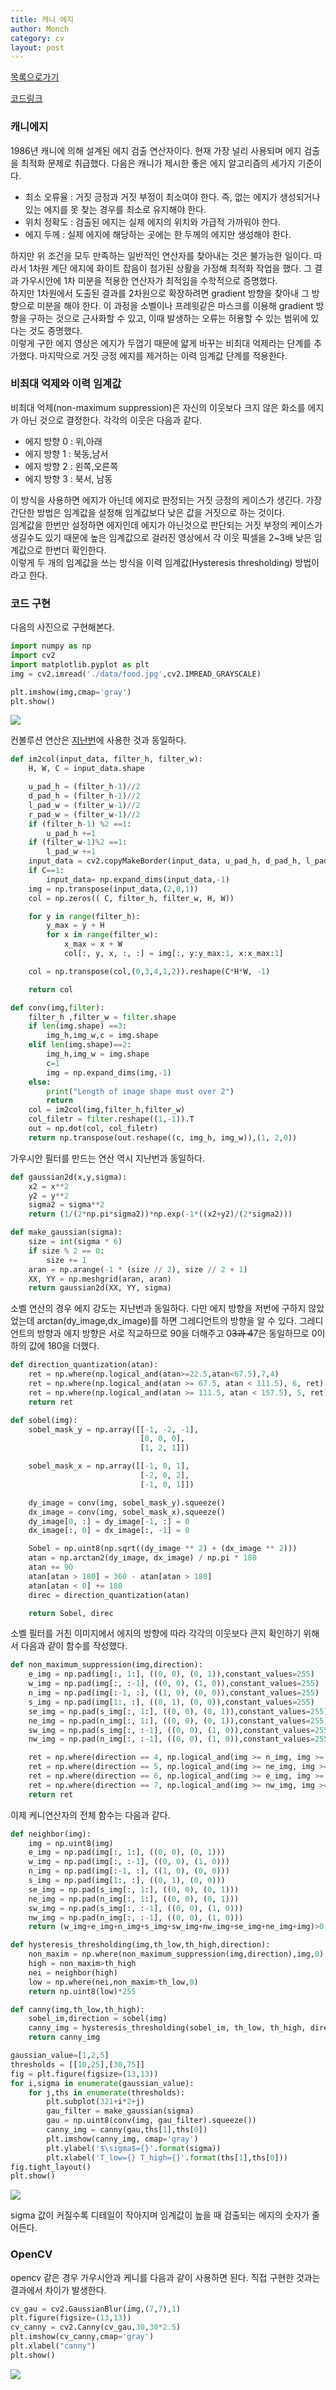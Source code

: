 ```yaml
---
title: 캐니 에지
author: Monch
category: cv
layout: post
---
```


[목록으로가기](https://songminkee.github.io/cv/2030/05/03/list.html)

[코드링크](https://github.com/Songminkee/computer_vision/blob/master/canny.ipynb)



<h3>캐니에지</h3>

1986년 캐니에 의해 설계된 에지 검출 연산자이다. 현재 가장 널리 사용되며 에지 검출을 최적화 문제로 취급했다.
다음은 캐니가 제시한 좋은 에지 알고리즘의 세가지 기준이다.

- 최소 오류율 : 거짓 긍정과 거짓 부정이 최소여야 한다. 즉, 없는 에지가 생성되거나 있는 에지를 못 찾는 경우를 최소로 유지해야 한다.
- 위치 정확도 : 검출된 에지는 실제 에지의 위치와 가급적 가까워야 한다.
- 에지 두께 : 실제 에지에 해당하는 곳에는 한 두께의 에지만 생성해야 한다. 

하지만 위 조건을 모두 만족하는 일반적인 연산자를 찾아내는 것은 불가능한 일이다. 따라서 1차원 계단 에지에 화이트 잡음이 첨가된 상활을 가정해 최적화 작업을 했다. 그 결과 가우시안에 1차 미분을 적용한 연산자가 최적임을 수학적으로 증명했다.   
하지만 1차원에서 도출된 결과를 2차원으로 확장하려면 gradient 방향을 찾아내 그 방향으로 미분을 해야 한다. 이 과정을 소벨이나 프레윗같은 마스크를 이용해 gradient 방향을 구하는 것으로 근사화할 수 있고, 이때 발생하는 오류는 허용할 수 있는 범위에 있다는 것도 증명했다.  
이렇게 구한 에지 영상은 에지가 두껍기 때문에 얇게 바꾸는 비최대 억제라는 단계를 추가했다. 마지막으로 거짓 긍정 에지를 제거하는 이력 임계값 단계를 적용한다.





<h3>비최대 억제와 이력 임계값</h3>

비최대 억제(non-maximum suppression)은 자신의 이웃보다 크지 않은 화소를 에지가 아닌 것으로 결정한다. 각각의 이웃은 다음과 같다.

- 에지 방향 0 : 위,아래
- 에지 방향 1 : 북동,남서
- 에지 방향 2 : 왼쪽,오른쪽
- 에지 방향 3 : 북서, 남동

이 방식을 사용하면 에지가 아닌데 에지로 판정되는 거짓 긍정의 케이스가 생긴다. 가장 간단한 방법은 임계값을 설정해 임계값보다 낮은 값을 거짓으로 하는 것이다.  
임계값을 한번만 설정하면 에지인데 에지가 아닌것으로 판단되는 거짓 부정의 케이스가 생길수도 있기 때문에 높은 임계값으로 걸러진 영상에서 각 이웃 픽셀을 2~3배 낮은 임계값으로 한번더 확인한다.  
이렇게 두 개의 임계값을 쓰는 방식을 이력 임계값(Hysteresis thresholding) 방법이라고 한다.



<h3>코드 구현</h3>

다음의 사진으로 구현해본다.

```python
import numpy as np
import cv2
import matplotlib.pyplot as plt
img = cv2.imread('./data/food.jpg',cv2.IMREAD_GRAYSCALE)

plt.imshow(img,cmap='gray')
plt.show()
```

<img src="{{'assets/picture/canny_ex1.jpg' | relative_url}}">

컨볼루션 연산은 [지난번](https://songminkee.github.io/cv/2020/05/31/edge_detection_basic.html)에 사용한 것과 동일하다.

```python
def im2col(input_data, filter_h, filter_w):
    H, W, C = input_data.shape

    u_pad_h = (filter_h-1)//2
    d_pad_h = (filter_h-1)//2
    l_pad_w = (filter_w-1)//2
    r_pad_w = (filter_w-1)//2
    if (filter_h-1) %2 ==1:
        u_pad_h +=1
    if (filter_w-1)%2 ==1:
        l_pad_w +=1
    input_data = cv2.copyMakeBorder(input_data, u_pad_h, d_pad_h, l_pad_w, r_pad_w, cv2.BORDER_REPLICATE)
    if C==1:
        input_data= np.expand_dims(input_data,-1)
    img = np.transpose(input_data,(2,0,1))
    col = np.zeros(( C, filter_h, filter_w, H, W))

    for y in range(filter_h):
        y_max = y + H
        for x in range(filter_w):
            x_max = x + W
            col[:, y, x, :, :] = img[:, y:y_max:1, x:x_max:1]

    col = np.transpose(col,(0,3,4,1,2)).reshape(C*H*W, -1)

    return col

def conv(img,filter):
    filter_h ,filter_w = filter.shape
    if len(img.shape) ==3:
        img_h,img_w,c = img.shape
    elif len(img.shape)==2:
        img_h,img_w = img.shape
        c=1
        img = np.expand_dims(img,-1)
    else:
        print("Length of image shape must over 2")
        return
    col = im2col(img,filter_h,filter_w)
    col_filetr = filter.reshape((1,-1)).T
    out = np.dot(col, col_filetr)
    return np.transpose(out.reshape((c, img_h, img_w)),(1, 2,0))
```

가우시안 필터를 만드는 연산 역시 지난번과 동일하다.

```python
def gaussian2d(x,y,sigma):
    x2 = x**2
    y2 = y**2
    sigma2 = sigma**2
    return (1/(2*np.pi*sigma2))*np.exp(-1*((x2+y2)/(2*sigma2)))

def make_gaussian(sigma):
    size = int(sigma * 6)
    if size % 2 == 0:
        size += 1
    aran = np.arange(-1 * (size // 2), size // 2 + 1)
    XX, YY = np.meshgrid(aran, aran)
    return gaussian2d(XX, YY, sigma)
```

소벨 연산의 경우 에지 강도는 지난번과 동일하다. 다만 에지 방향을 저번에 구하지 않았었는데 arctan(dy_image,dx_image)를 하면 그레디언트의 방향을 알 수 있다. 그레디언트의 방향과 에지 방향은 서로 직교하므로 90을 더해주고 0~~3과 4~~7은 동일하므로 0이하의 값에 180을 더했다.

```python
def direction_quantization(atan):
    ret = np.where(np.logical_and(atan>=22.5,atan<67.5),7,4)
    ret = np.where(np.logical_and(atan >= 67.5, atan < 111.5), 6, ret)
    ret = np.where(np.logical_and(atan >= 111.5, atan < 157.5), 5, ret)
    return ret

def sobel(img):
    sobel_mask_y = np.array([[-1, -2, -1],
                             [0, 0, 0],
                             [1, 2, 1]])

    sobel_mask_x = np.array([[-1, 0, 1],
                             [-2, 0, 2],
                             [-1, 0, 1]])

    dy_image = conv(img, sobel_mask_y).squeeze()
    dx_image = conv(img, sobel_mask_x).squeeze()
    dy_image[0, :] = dy_image[-1, :] = 0
    dx_image[:, 0] = dx_image[:, -1] = 0

    Sobel = np.uint8(np.sqrt((dy_image ** 2) + (dx_image ** 2)))
    atan = np.arctan2(dy_image, dx_image) / np.pi * 180
    atan += 90
    atan[atan > 180] = 360 - atan[atan > 180]
    atan[atan < 0] += 180
    direc = direction_quantization(atan)

    return Sobel, direc
```

소벨 필터를 거친 이미지에서 에지의 방향에 따라 각각의 이웃보다 큰지 확인하기 위해서 다음과 같이 함수를 작성했다.

```python
def non_maximum_suppression(img,direction):
    e_img = np.pad(img[:, 1:], ((0, 0), (0, 1)),constant_values=255)
    w_img = np.pad(img[:, :-1], ((0, 0), (1, 0)),constant_values=255)
    n_img = np.pad(img[:-1, :], ((1, 0), (0, 0)),constant_values=255)
    s_img = np.pad(img[1:, :], ((0, 1), (0, 0)),constant_values=255)
    se_img = np.pad(s_img[:, 1:], ((0, 0), (0, 1)),constant_values=255)
    ne_img = np.pad(n_img[:, 1:], ((0, 0), (0, 1)),constant_values=255)
    sw_img = np.pad(s_img[:, :-1], ((0, 0), (1, 0)),constant_values=255)
    nw_img = np.pad(n_img[:, :-1], ((0, 0), (1, 0)),constant_values=255)

    ret = np.where(direction == 4, np.logical_and(img >= n_img, img >= s_img), False)
    ret = np.where(direction == 5, np.logical_and(img >= ne_img, img >= sw_img), ret)
    ret = np.where(direction == 6, np.logical_and(img >= e_img, img >= w_img), ret)
    ret = np.where(direction == 7, np.logical_and(img >= nw_img, img >= se_img), ret)
    return ret
```

이제 케니연산자의 전체 함수는 다음과 같다.

```python
def neighbor(img):
    img = np.uint8(img)
    e_img = np.pad(img[:, 1:], ((0, 0), (0, 1)))
    w_img = np.pad(img[:, :-1], ((0, 0), (1, 0)))
    n_img = np.pad(img[:-1, :], ((1, 0), (0, 0)))
    s_img = np.pad(img[1:, :], ((0, 1), (0, 0)))
    se_img = np.pad(s_img[:, 1:], ((0, 0), (0, 1)))
    ne_img = np.pad(n_img[:, 1:], ((0, 0), (0, 1)))
    sw_img = np.pad(s_img[:, :-1], ((0, 0), (1, 0)))
    nw_img = np.pad(n_img[:, :-1], ((0, 0), (1, 0)))
    return (w_img+e_img+n_img+s_img+sw_img+nw_img+se_img+ne_img+img)>0

def hysteresis_thresholding(img,th_low,th_high,direction):
    non_maxim = np.where(non_maximum_suppression(img,direction),img,0)
    high = non_maxim>th_high
    nei = neighbor(high)
    low = np.where(nei,non_maxim>th_low,0)
    return np.uint8(low)*255

def canny(img,th_low,th_high):
    sobel_im,direction = sobel(img)
    canny_img = hysteresis_thresholding(sobel_im, th_low, th_high, direction)
    return canny_img
```

```python
gaussian_value=[1,2,5]
thresholds = [[10,25],[30,75]]
fig = plt.figure(figsize=(13,13))
for i,sigma in enumerate(gaussian_value):
    for j,ths in enumerate(thresholds):
        plt.subplot(321+i*2+j)
        gau_filter = make_gaussian(sigma)
        gau = np.uint8(conv(img, gau_filter).squeeze())
        canny_img = canny(gau,ths[1],ths[0])
        plt.imshow(canny_img, cmap='gray')
        plt.ylabel('$\sigma$={}'.format(sigma))
        plt.xlabel('T_low={} T_high={}'.format(ths[1],ths[0]))
fig.tight_layout()
plt.show()
```

<img src="{{'assets/picture/canny_ex2.jpg' | relative_url}}">

sigma 값이 커질수록 디테일이 작아지며 임계값이 높을 때 검출되는 에지의 숫자가 줄어든다.



<h3>OpenCV</h3>

opencv 같은 경우 가우시안과 케니를 다음과 같이 사용하면 된다.
직접 구현한 것과는 결과에서 차이가 발생한다.

```python
cv_gau = cv2.GaussianBlur(img,(7,7),1)
plt.figure(figsize=(13,13))
cv_canny = cv2.Canny(cv_gau,30,30*2.5)
plt.imshow(cv_canny,cmap='gray')
plt.xlabel("canny")
plt.show()
```

<img src="{{'assets/picture/canny_ex3.jpg' | relative_url}}">